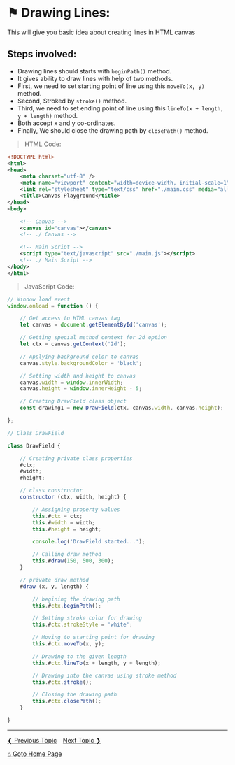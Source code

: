 # &#9873; Drawing Lines:

This will give you basic idea about creating lines in HTML canvas

## Steps involved:

- Drawing lines should starts with `beginPath()` method.
- It gives ability to draw lines with help of two methods.
- First, we need to set starting point of line using this `moveTo(x, y)` method.
- Second, Stroked by `stroke()` method.
- Third, we need to set ending point of line using this `lineTo(x + length, y + length)` method.
- Both accept x and y co-ordinates.
- Finally, We should close the drawing path by `closePath()` method.


> HTML Code:

```xml
<!DOCTYPE html>
<html>
<head>
	<meta charset="utf-8" />
	<meta name="viewport" content="width=device-width, initial-scale=1" />
	<link rel="stylesheet" type="text/css" href="./main.css" media="all" />
	<title>Canvas Playground</title>
</head>
<body>

	<!-- Canvas -->
	<canvas id="canvas"></canvas>
	<!-- ./ Canvas -->

	<!-- Main Script -->
	<script type="text/javascript" src="./main.js"></script>
	<!-- ./ Main Script -->
</body>
</html>
```

> JavaScript Code:

```js
// Window load event
window.onload = function () {

	// Get access to HTML canvas tag
	let canvas = document.getElementById('canvas');

	// Getting special method context for 2d option
	let ctx = canvas.getContext('2d');

	// Applying background color to canvas
	canvas.style.backgroundColor = 'black';

	// Setting width and height to canvas
	canvas.width = window.innerWidth;
	canvas.height = window.innerHeight - 5;

	// Creating DrawField class object
	const drawing1 = new DrawField(ctx, canvas.width, canvas.height);

};

// Class DrawField

class DrawField {

	// Creating private class properties
	#ctx;
	#width;
	#height;

	// class constructor
	constructor (ctx, width, height) {

		// Assigning property values
		this.#ctx = ctx;
		this.#width = width;
		this.#height = height;

		console.log('DrawField started...');

		// Calling draw method
		this.#draw(150, 500, 300);	
	}

	// private draw method
	#draw (x, y, length) {		

		// begining the drawing path
		this.#ctx.beginPath();

		// Setting stroke color for drawing
		this.#ctx.strokeStyle = 'white';

		// Moving to starting point for drawing
		this.#ctx.moveTo(x, y);

		// Drawing to the given length
		this.#ctx.lineTo(x + length, y + length);

		// Drawing into the canvas using stroke method
		this.#ctx.stroke();

		// Closing the drawing path
		this.#ctx.closePath();
	}

}
```

---

[&#10094; Previous Topic](./drawing-shapes.md)&emsp;[Next Topic &#10095;](./drawing-lines.md)

[&#8962; Goto Home Page](../README.md)